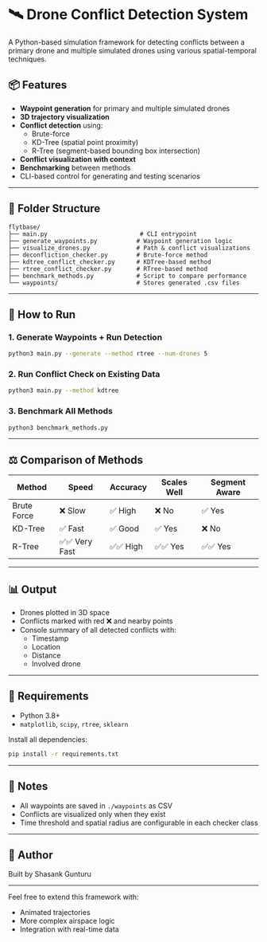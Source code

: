 # 🛰️ Drone Conflict Detection System

A Python-based simulation framework for detecting conflicts between a primary drone and multiple simulated drones using various spatial-temporal techniques.

## 📦 Features
- **Waypoint generation** for primary and multiple simulated drones
- **3D trajectory visualization**
- **Conflict detection** using:
  - Brute-force
  - KD-Tree (spatial point proximity)
  - R-Tree (segment-based bounding box intersection)
- **Conflict visualization with context**
- **Benchmarking** between methods
- CLI-based control for generating and testing scenarios

---

## 📁 Folder Structure
```
flytbase/
├── main.py                          # CLI entrypoint
├── generate_waypoints.py           # Waypoint generation logic
├── visualize_drones.py             # Path & conflict visualizations
├── deconfliction_checker.py        # Brute-force method
├── kdtree_conflict_checker.py      # KDTree-based method
├── rtree_conflict_checker.py       # RTree-based method
├── benchmark_methods.py            # Script to compare performance
└── waypoints/                      # Stores generated .csv files
```

---

## 🚀 How to Run
### 1. Generate Waypoints + Run Detection
```bash
python3 main.py --generate --method rtree --num-drones 5
```

### 2. Run Conflict Check on Existing Data
```bash
python3 main.py --method kdtree
```

### 3. Benchmark All Methods
```bash
python3 benchmark_methods.py
```

---

## ⚖️ Comparison of Methods
| Method      | Speed       | Accuracy | Scales Well | Segment Aware |
|-------------|-------------|----------|-------------|----------------|
| Brute Force | ❌ Slow      | ✅ High   | ❌ No        | ✅ Yes         |
| KD-Tree     | ✅ Fast      | ✅ Good   | ✅ Yes       | ❌ No          |
| R-Tree      | ✅✅ Very Fast| ✅✅ High | ✅✅ Yes      | ✅✅ Yes        |

---

## 📊 Output
- Drones plotted in 3D space
- Conflicts marked with red ❌ and nearby points
- Console summary of all detected conflicts with:
  - Timestamp
  - Location
  - Distance
  - Involved drone

---

## 🧰 Requirements
- Python 3.8+
- `matplotlib`, `scipy`, `rtree`, `sklearn`

Install all dependencies:
```bash
pip install -r requirements.txt
```

---

## 📌 Notes
- All waypoints are saved in `./waypoints` as CSV
- Conflicts are visualized only when they exist
- Time threshold and spatial radius are configurable in each checker class

---

## 🙌 Author
Built by Shasank Gunturu

---

Feel free to extend this framework with:
- Animated trajectories
- More complex airspace logic
- Integration with real-time data
